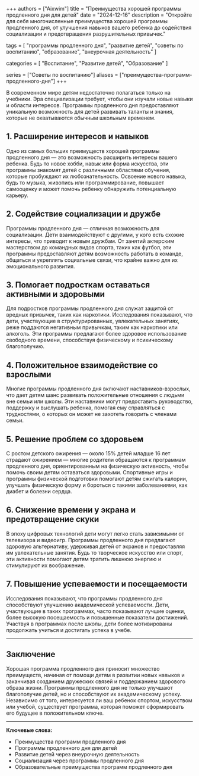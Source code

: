 +++
authors = ["Aixwim"]
title = "Преимущества хорошей программы продленного дня для детей"
date = "2024-12-16"
description = "Откройте для себя многочисленные преимущества хорошей программы продленного дня, от улучшения навыков вашего ребенка до содействия социализации и предотвращения разрушительных привычек."

tags = [
  "программы продленного дня",
  "развитие детей",
  "советы по воспитанию",
  "образование",
  "внеурочная деятельность"
]

categories = [
  "Воспитание",
  "Развитие детей",
  "Образование"
]

series = ["Советы по воспитанию"]
aliases = ["преимущества-программ-продленного-дня"]
+++

В современном мире детям недостаточно полагаться только на учебники. Эра специализации требует, чтобы они изучали новые навыки и области интересов. Программы продленного дня предоставляют уникальную возможность для детей развивать таланты и знания, которые не охватываются обычным школьным временем.

<!--more-->

## 1. **Расширение интересов и навыков**

Одно из самых больших преимуществ хорошей программы продленного дня — это возможность расширить интересы вашего ребенка. Будь то новое хобби, навык или форма искусства, эти программы знакомят детей с различными областями обучения, которые пробуждают их любознательность. Освоение нового навыка, будь то музыка, живопись или программирование, повышает самооценку и может помочь ребенку обнаружить потенциальную карьеру.

## 2. **Содействие социализации и дружбе**

Программы продленного дня — отличная возможность для социализации. Дети взаимодействуют с другими, у кого есть схожие интересы, что приводит к новым дружбам. От занятий актерским мастерством до командных видов спорта, таких как футбол, эти программы предоставляют детям возможность работать в команде, общаться и укреплять социальные связи, что крайне важно для их эмоционального развития.

## 3. **Помогает подросткам оставаться активными и здоровыми**

Для подростков программы продленного дня служат защитой от вредных привычек, таких как наркотики. Исследования показывают, что дети, участвующие в структурированных, увлекательных занятиях, реже поддаются негативным привычкам, таким как наркотики или алкоголь. Эти программы предлагают более здоровое использование свободного времени, способствуя физическому и психическому благополучию.

## 4. **Положительное взаимодействие со взрослыми**

Многие программы продленного дня включают наставников-взрослых, что дает детям шанс развивать положительные отношения с людьми вне семьи или школы. Эти наставники могут предоставить руководство, поддержку и выслушать ребенка, помогая ему справляться с трудностями, о которых он может не захотеть говорить с членами семьи.

## 5. **Решение проблем со здоровьем**

С ростом детского ожирения — около 15% детей младше 16 лет страдают ожирением — многие родители обращаются к программам продленного дня, ориентированным на физическую активность, чтобы помочь своим детям оставаться здоровыми. Спортивные игры и программы физической подготовки помогают детям сжигать калории, улучшать физическую форму и бороться с такими заболеваниями, как диабет и болезни сердца.

## 6. **Снижение времени у экрана и предотвращение скуки**

В эпоху цифровых технологий дети могут легко стать зависимыми от телевизора и видеоигр. Программы продленного дня предлагают здоровую альтернативу, удерживая детей от экранов и предоставляя им увлекательные занятия. Будь то творческое искусство или спорт, эти активности помогают детям тратить лишнюю энергию и стимулируют их воображение.

## 7. **Повышение успеваемости и посещаемости**

Исследования показывают, что программы продленного дня способствуют улучшению академической успеваемости. Дети, участвующие в таких программах, часто показывают лучшие оценки, более высокую посещаемость и повышенные показатели достижений. Участвуя в программах после школы, дети более мотивированы продолжать учиться и достигать успеха в учебе.

---

## Заключение

Хорошая программа продленного дня приносит множество преимуществ, начиная от помощи детям в развитии новых навыков и заканчивая созданием дружеских связей и поддержанием здорового образа жизни. Программы продленного дня не только улучшают благополучие детей, но и способствуют их академическому успеху. Независимо от того, интересуется ли ваш ребенок спортом, искусством или учебой, существует программа, которая поможет сформировать его будущее в положительном ключе.

---

**Ключевые слова:**
- Преимущества программ продленного дня
- Программы продленного дня для детей
- Развитие детей через внеурочную деятельность
- Социализация через программы продленного дня
- Образовательные преимущества программ продленного дня
